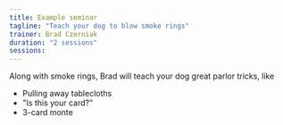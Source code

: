 ```yaml
---
title: Example seminar
tagline: "Teach your dog to blow smoke rings"
trainer: Brad Czerniak
duration: "2 sessions"
sessions:
---
```

Along with smoke rings, Brad will teach your dog great parlor tricks, like

  * Pulling away tablecloths
  * "Is this your card?"
  * 3-card monte

